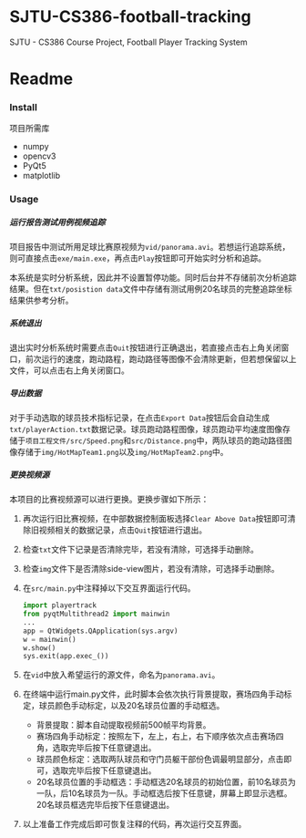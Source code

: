 # SJTU-CS386-football-tracking
SJTU - CS386 Course Project, Football Player Tracking System

# Readme

### Install

项目所需库

+ numpy
+ opencv3
+ PyQt5
+ matplotlib



### Usage

##### 运行报告测试用例视频追踪

项目报告中测试所用足球比赛原视频为`vid/panorama.avi`。若想运行追踪系统，则可直接点击`exe/main.exe`，再点击`Play`按钮即可开始实时分析和追踪。

本系统是实时分析系统，因此并不设置暂停功能。同时后台并不存储前次分析追踪结果。但在`txt/posistion data`文件中存储有测试用例20名球员的完整追踪坐标结果供参考分析。

##### 系统退出

退出实时分析系统时需要点击`Quit`按钮进行正确退出，若直接点击右上角关闭窗口，前次运行的速度，跑动路程，跑动路径等图像不会清除更新，但若想保留以上文件，可以点击右上角关闭窗口。

##### 导出数据

对于手动选取的球员技术指标记录，在点击`Export Data`按钮后会自动生成`txt/playerAction.txt`数据记录。球员跑动路程图像，球员跑动平均速度图像存储于`项目工程文件/src/Speed.png`和`src/Distance.png`中，两队球员的跑动路径图像存储于`img/HotMapTeam1.png`以及`img/HotMapTeam2.png`中。

##### 更换视频源

本项目的比赛视频源可以进行更换。更换步骤如下所示：

1. 再次运行旧比赛视频，在中部数据控制面板选择`Clear Above Data`按钮即可清除旧视频相关的数据记录，点击`Quit`按钮进行退出。

2. 检查`txt`文件下记录是否清除完毕，若没有清除，可选择手动删除。

3. 检查`img`文件下是否清除side-view图片，若没有清除，可选择手动删除。

4. 在`src/main.py`中注释掉以下交互界面运行代码。

   ```python
   import playertrack
   from pyqtMultithread2 import mainwin
   ...
   app = QtWidgets.QApplication(sys.argv)
   w = mainwin()
   w.show()
   sys.exit(app.exec_())
   ```

5. 在`vid`中放入希望运行的源文件，命名为`panorama.avi`。

6. 在终端中运行main.py文件，此时脚本会依次执行背景提取，赛场四角手动标定，球员颜色手动标定，以及20名球员位置的手动框选。

   + 背景提取：脚本自动提取视频前500帧平均背景。
   + 赛场四角手动标定：按照左下，左上，右上，右下顺序依次点击赛场四角，选取完毕后按下任意键退出。
   + 球员颜色标定：选取两队球员和守门员躯干部份色调最明显部分，点击即可，选取完毕后按下任意键退出。
   + 20名球员位置的手动框选：手动框选20名球员的初始位置，前10名球员为一队，后10名球员为一队。手动框选后按下任意键，屏幕上即显示选框。20名球员框选完毕后按下任意键退出。

7. 以上准备工作完成后即可恢复注释的代码，再次运行交互界面。

